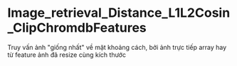 # Image_retrieval_Distance_L1L2Cosin_ClipChromdbFeatures
Truy vấn ảnh "giống nhất" về mặt khoảng cách, bởi ảnh trực tiếp array hay từ feature ảnh đã resize cùng kích thước
